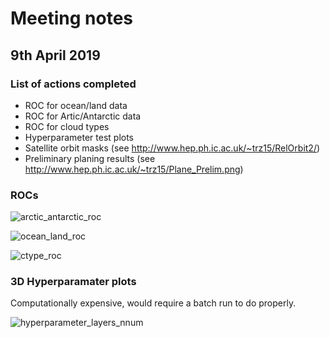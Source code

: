 # Meeting notes

## 9th April 2019

### List of actions completed

- ROC for ocean/land data
- ROC for Artic/Antarctic data
- ROC for cloud types
- Hyperparameter test plots
- Satellite orbit masks (see <http://www.hep.ph.ic.ac.uk/~trz15/RelOrbit2/>)
- Preliminary planing results (see <http://www.hep.ph.ic.ac.uk/~trz15/Plane_Prelim.png>)

### ROCs

![arctic_antarctic_roc](http://www.hep.ph.ic.ac.uk/~kt2015/arctic_antarctic_roc.png)

![ocean_land_roc](http://www.hep.ph.ic.ac.uk/~kt2015/land_ocean_roc.png)

![ctype_roc](http://www.hep.ph.ic.ac.uk/~kt2015/Cloud_type_ROC.png)

### 3D Hyperparamater plots

Computationally expensive, would require a batch run to do properly.

![hyperparameter_layers_nnum](http://www.hep.ph.ic.ac.uk/~kt2015/layers_neurons.png)
